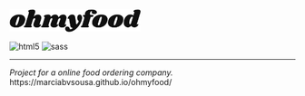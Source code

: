 <a href="https://marciabvsousa.github.io/ohmyfood/">
<img src="https://github.com/MarciaBVSousa/ohmyfood/blob/main/images/logo/ohmyfood%402x.svg" height="40">
</a>

![html5](https://img.shields.io/badge/-HTML5-353535?logo=html5)
![sass](https://img.shields.io/badge/-SASS-353535?logo=sass)

<hr>
<em>Project for a online food ordering company.</em>
<br>
https://marciabvsousa.github.io/ohmyfood/
<br>
